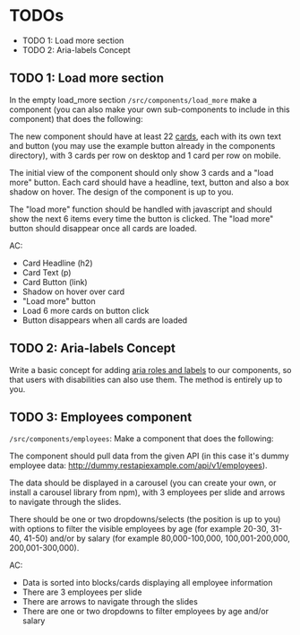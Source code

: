 # TODOs
- TODO 1: Load more section
- TODO 2: Aria-labels Concept

## TODO 1: Load more section
In the empty load_more section ```/src/components/load_more``` make a component (you can also make your own sub-components to include in this component) that does the following:

The new component should have at least 22 [cards](https://www.w3schools.com/howto/howto_css_cards.asp), each with its own text and button (you may use the example button already in the components directory), with 3 cards per row on desktop and 1 card per row on mobile.

The initial view of the component should only show 3 cards and a "load more" button.
Each card should have a headline, text, button and also a box shadow on hover. The design of the component is up to you.

The "load more" function should be handled with javascript and should show the next 6 items every time the button is clicked.
The "load more" button should disappear once all cards are loaded.

AC:

- Card Headline (h2)
- Card Text (p)
- Card Button (link)
- Shadow on hover over card
- "Load more" button
- Load 6 more cards on button click
- Button disappears when all cards are loaded

## TODO 2: Aria-labels Concept
Write a basic concept for adding [aria roles and labels](https://www.w3.org/TR/html-aria/) to our components, so that users with disabilities can also use them. The method is entirely up to you.

## TODO 3: Employees component
```/src/components/employees```: Make a component that does the following:

The component should pull data from the given API (in this case it's dummy employee data: http://dummy.restapiexample.com/api/v1/employees).

The data should be displayed in a carousel (you can create your own, or install a carousel library from npm), with 3 employees per slide and arrows to navigate through the slides.

There should be one or two dropdowns/selects (the position is up to you) with options to filter the visible employees by age (for example 20-30, 31-40, 41-50) and/or by salary (for example 80,000-100,000, 100,001-200,000, 200,001-300,000).

AC:

- Data is sorted into blocks/cards displaying all employee information
- There are 3 employees per slide
- There are arrows to navigate through the slides
- There are one or two dropdowns to filter employees by age and/or salary